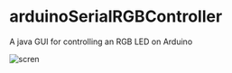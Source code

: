 # arduinoSerialRGBController
A java GUI for controlling an  RGB LED on Arduino

![scren](https://user-images.githubusercontent.com/15642727/66605824-2bd4f600-eb87-11e9-93df-40e2c05f762a.png)
